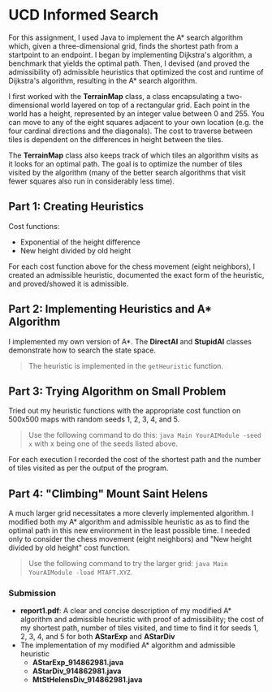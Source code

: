 # UCD Informed Search
For this assignment, I used Java to implement the A* search algorithm which, given a three-dimensional grid, finds the shortest path from a startpoint to an endpoint. I began by implementing Dijkstra's algorithm, a benchmark that yields the optimal path. Then, I devised (and proved the admissibility of) admissible heuristics that optimized the cost and runtime of Dijkstra's algorithm, resulting in the A* search algorithm.

I first worked with the **TerrainMap** class, a class encapsulating a two-dimensional world layered on top of a rectangular grid. Each point in the world has a height, represented by an integer value between 0 and 255. You can move to any of the eight squares adjacent to your own location (e.g. the four cardinal directions and the diagonals). The cost to traverse between tiles is dependent on the differences in height between the tiles.

The **TerrainMap** class also keeps track of which tiles an algorithm visits as it looks for an optimal path. The goal is to optimize the number of tiles visited by the algorithm (many of the better search algorithms that visit fewer squares also run in considerably less time).

## Part 1: Creating Heuristics
Cost functions:  
- Exponential of the height difference
- New height divided by old height

For each cost function above for the chess movement (eight neighbors), I created an admissible heuristic, documented the exact form of the heuristic, and proved/showed it is admissible.

## Part 2: Implementing Heuristics and A* Algorithm
I implemented my own version of A*. The **DirectAI** and **StupidAI** classes demonstrate how to search the state space.

> The heuristic is implemented in the `getHeuristic` function.

## Part 3: Trying Algorithm on Small Problem
Tried out my heuristic functions with the appropriate cost function on 500x500 maps with random seeds 1, 2, 3, 4, and 5.

> Use the following command to do this: `java Main YourAIModule -seed x` with x being one of the seeds listed above.

For each execution I recorded the cost of the shortest path and the number of tiles visited as per the output of the program.

## Part 4: "Climbing" Mount Saint Helens
A much larger grid necessitates a more cleverly implemented algorithm. I modified both my A* algorithm and admissible heuristic as as to find the optimal path in this new environment in the least possible time. I needed only to consider the chess movement (eight neighbors) and "New height divided by old height" cost function.

> Use the following command to try the larger grid: `java Main YourAIModule -load MTAFT.XYZ`.

### Submission
- **report1.pdf**: A clear and concise description of my modified A* algorithm and admissible heuristic with proof of admissibility; the cost of my shortest path, number of tiles visited, and time to find it for seeds 1, 2, 3, 4, and 5 for both **AStarExp** and **AStarDiv**
- The implementation of my modified A* algorithm and admissible heuristic
    - **AStarExp_914862981.java**
    - **AStarDiv_914862981.java**
    - **MtStHelensDiv_914862981.java**
